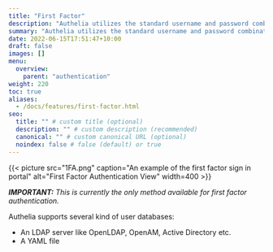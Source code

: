 ```yaml
---
title: "First Factor"
description: "Authelia utilizes the standard username and password combination for first factor authentication."
summary: "Authelia utilizes the standard username and password combination for first factor authentication."
date: 2022-06-15T17:51:47+10:00
draft: false
images: []
menu:
  overview:
    parent: "authentication"
weight: 220
toc: true
aliases:
  - /docs/features/first-factor.html
seo:
  title: "" # custom title (optional)
  description: "" # custom description (recommended)
  canonical: "" # custom canonical URL (optional)
  noindex: false # false (default) or true
---
```


{{< picture src="1FA.png" caption="An example of the first factor sign in portal" alt="First Factor Authentication View" width=400 >}}

*__IMPORTANT:__ This is currently the only method available for first factor authentication.*

Authelia supports several kind of user databases:

* An LDAP server like OpenLDAP, OpenAM, Active Directory etc.
* A YAML file
